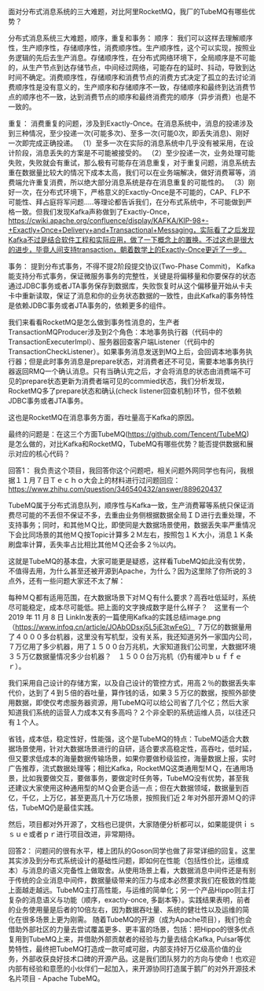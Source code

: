 面对分布式消息系统的三大难题，对比阿里RocketMQ，我厂的TubeMQ有哪些优势？

分布式消息系统三大难题，顺序，重复和事务：
顺序：
我们可以这样去理解顺序性，生产顺序性，存储顺序性，消费顺序性。生产顺序性，这个可以实现，按照业务逻辑的先后去生产消息。存储顺序性，在分布式网络环境下，全局顺序是不可能的，从生产节点到达存储节点，中间经过网络，可能存在的延时、抖动，导致到达时间不确定。消费顺序性，存储顺序和消费节点的消费方式决定了孤立的去讨论消费顺序性是没有意义的，生产顺序和存储顺序不一致，存储顺序和最终到达消费节点的顺序也不一致，达到消费节点的顺序和最终消费完的顺序（异步消费）也是不一致的。

重复：
消费重复的问题，涉及到Exactly-Once。在消息系统中，消息的投递涉及到三种情况，至少投递一次(可能多次)、至多一次(可能0次，即丢失消息)、刚好一次即完成正确投递。
（1）至多一次在实际的消息系统中几乎没有被采用，在设计阶段，消息丢失的方案是不可能被接受的。
（2）至少投递一次，业务处理可能失败，失败就会有重试，那么极有可能存在消息重复，对于重复问题，消息系统去重在数据量比较大的情况下成本太高，我们可以在业务端解决，做好消费幂等，消费端允许重复消费，所以绝大部分消息系统是存在消息重复的可能性的。
（3）刚好一次，在分布式环境下，严格意义的Exactly-Once是不可能的，CAP、FLP不可能性、拜占庭将军问题.....等理论都告诉我们，在分布式系统中，不可能做到严格一致。但我们发现Kafka声称做到了Exactly-Once，https://cwiki.apache.org/confluence/display/KAFKA/KIP-98+-+Exactly+Once+Delivery+and+Transactional+Messaging，实际看了之后发现Kafka不过是结合软件工程和实际应用，做了一下概念上的置换。不过这也是很大的进步，毕竟人间支持transaction，朝着数学上的Exactly-Once更近了一步。

事务：
提到分布式事务，不得不提2阶段提交协议(Two-Phase Commit)，
Kafka能支持分布式事务，保证微服务事务的完整性，关键是将偏移量和你要保存的状态通过JDBC事务或者JTA事务保存到数据库，失败恢复时从这个偏移量开始从卡夫卡中重新读取，保证了消息和你的业务状态数据的一致性，由此Kafka的事务特性是依赖JDBC事务或者JTA事务的，依赖更多的组件。

我们来看看RocketMQ是怎么做到事务性消息的，生产者TransactionMQProducer涉及到2个角色：本地事务执行器（代码中的TransactionExecuterImpl）、服务器回查客户端Listener（代码中的TransactionCheckListener）。如果事务消息发送到MQ上后，会回调本地事务执行器；但是此时事务消息是prepare状态，对消费者还不可见，需要本地事务执行器返回RMQ一个确认消息。只有当确认完之后，才会将消息的状态由消费端不可见的prepare状态更新为消费者端可见的commied状态，我们分析发现，RocketMQ多了prepare状态和确认(check listener回查机制)环节，但不依赖JDBC事务或者JTA事务。

这也是RocketMQ在消息事务方面，吞吐量高于Kafka的原因。

最终的问题是：在这三个方面TubeMQ(https://github.com/Tencent/TubeMQ)是怎么做的，对比Kafka和RocketMQ，TubeMQ有哪些优势？能否提供数据和展示对应的核心代码？


回答1：
我负责这个项目，我回答你这个问题吧，相关问题外网同学也有问，我根据１１月７日Ｔｅｃｈｏ大会上的材料进行过问题回应：https://www.zhihu.com/question/346540432/answer/889620437

TubeMQ属于分布式消息队列，顺序性与Kafka一致，生产消费幂等系统只保证消费尽可能的不丢但不保证不多，去重由业务侧根据数据全局ＩＤ进行去重处理，不支持事务；同时，和其他ＭＱ比，即使同是大数据场景使用，数据丢失率严重情况下会比同场景的其他ＭＱ按Topic计算多２Ｍ左右，按照包１Ｋ大小，消息１Ｋ条刷盘率计算，丢失率占比相比其他ＭＱ还会多２％以内。

这就是TubeMQ的基本盘，大家可能更是疑惑，这样看TubeMQ如此没有优势，不值得去用，为什么甚至还被开源到Apache，为什么？因为这里除了你所说的３点外，还有一些问题大家还不太了解：

每种ＭＱ都有适用范围，在大数据场景下对ＭＱ有什么要求？高吞吐低延时，系统尽可能稳定，成本尽可能低。把上面的文字换成数字是什么样子？　这里有一个2019 年 11 月 8 日 LinkIn发表的一篇使用Kafka的实践总结image.png（https://www.infoq.cn/article/JOAbODsxj5L5jE3twFeG）
７万亿的数据量用了４０００多台机器，这里没有写机型，没有关系，我还知道另外一家国内公司，７万亿用了多少机器，用了１５００台万兆机，大家知道我们公司里，大数据环境３５万亿数据量情况多少台机器？　１５００台万兆机（仍有缓冲ｂｕｆｆｅｒ）。

我们采用自己设计的存储方案，以及自己设计的管控方式，用高２％的数据丢失率代价，达到了４到５倍的吞吐量，算作钱的话，如果３５万亿的数据，按照外部使用数据，即使仅考虑服务器资源，用TubeMQ可以给公司省了几个亿；然后大家知道我们系统的运营人力成本又有多高吗？２个非全职的系统运维人员，以往还只有１个人。

省钱，成本低，稳定性好，性能强，这个是TubeMQ的特点：TubeMQ适合大数据场景使用，针对大数据场景进行的自研，适合要求高稳定性，高吞吐，低时延，但又要求低成本的海量数据传输场景，如果你要做秒级监控，海量数据上报，实时广告推荐，流式数据处理等；相比Kafka，RocketMQ这类通用型ＭＱ，在通用场景，比如我要做交互，要做事务，要做定时任务等，TubeMQ没有优势，甚至我还建议大家使用这种通用型的ＭＱ会更合适一点；但在大数据领域，数据量到百亿，千亿，上万亿，甚至更高几十万亿场景，按照我们近２年对外部开源ＭＱ的评估，TubeMQ仍是最佳实践。

然后，项目都对外开源了，文档也已提供，大家随便分析都可以，如果能提供ｉｓｓｕｅ或者ｐｒ进行项目改进，非常期待。

回答2：
问题问的很有水平，楼上团队的Goson同学也做了非常详细的回复。这里其实涉及到分布式系统设计的基础性问题，即如何在性能（包括性价比，运维成本）与消息的语义完备性上做取舍。从使用场景上看，大数据消息中间件还是有别于传统的企业消息中间件，数据量级带来的压力与成本必然要求我们在极致的性能上面越走越远。TubeMQ主打高性能，与运维的简单化；另一个产品Hippo则主打复杂的消息语义与功能（顺序，exactly-once, 多副本等）。实践结果表明，前者的业务使用量是后者的10倍左右，因为数据吞吐量、系统的健壮性以及运维的简化在很多场景上更为刚需。
随着TubeMQ的开源（成为Apache项目），我们也会借助外部社区的力量去尝试覆盖更多、更丰富的场景，包括：把Hippo的很多优点复用到TubeMQ上来，并借助外部贡献者的经验与力量去结合Kafka, Pulsar等优势特性，最终把TubeMQ打造成一款可咸可甜，内部支持好万亿级高价值的业务，外部收获良好技术口碑的开源产品。这是我们团队努力的方向与使命！也欢迎内部有经验和意愿的小伙伴们一起加入，来开源协同打造属于鹅厂的对外开源技术名片项目 - Apache TubeMQ。
